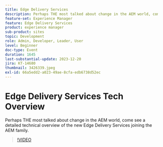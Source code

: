 ```yaml
---
title: Edge Delivery Services
description: Perhaps THE most talked about change in the AEM world, come see a detailed technical overview of the new Edge Delivery Services joining the AEM family.
feature-set: Experience Manager
feature: Edge Delivery Services
product: experience manager
sub-product: sites
topic: Development
role: Admin, Developer, Leader, User
level: Beginner
doc-type: Event
duration: 1645
last-substantial-update: 2023-12-20
jira: KT-14680
thumbnail: 3426339.jpeg
exl-id: 66a5edd2-a023-49ae-8cfa-edb6738d52ec
---
```

# Edge Delivery Services Tech Overview

Perhaps THE most talked about change in the AEM world, come see a detailed technical overview of the new Edge Delivery Services joining the AEM family.

>[!VIDEO](https://video.tv.adobe.com/v/3426339/?learn=on)
